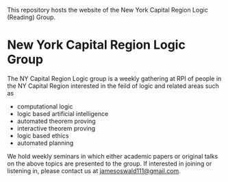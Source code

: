 This repository hosts the website of the New York Capital Region Logic (Reading) Group.

# New York Capital Region Logic Group

The NY Capital Region Logic group is a weekly gathering at RPI of people in the NY Capital Region interested in the feild of logic and related areas such as
* computational logic
* logic based artificial intelligence 
* automated theorem proving
* interactive theorem proving
* logic based ethics
* automated planning

We hold weekly seminars in which either academic papers or original talks on the above topics are presented to the group. If interested in joining or listening in, please contact us
at jamesoswald111@gmail.com.
